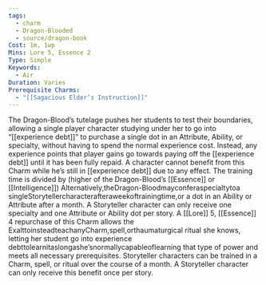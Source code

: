 ```yaml
---
tags:
  - charm
  - Dragon-Blooded
  - source/dragon-book
Cost: 1m, 1wp
Mins: Lore 5, Essence 2
Type: Simple
Keywords:
  - Air
Duration: Varies
Prerequisite Charms:
  - "[[Sagacious Elder’s Instruction]]"
---
```

The Dragon-Blood’s tutelage pushes her students to test their boundaries, allowing a single player character studying under her to go into “[[experience debt]]” to purchase a single dot in an Attribute, Ability, or specialty, without having to spend the normal experience cost. Instead, any experience points that player gains go towards paying off the [[experience debt]] until it has been fully repaid. A character cannot benefit from this Charm while he’s still in [[experience debt]] due to any effect. The training time is divided by (higher of the Dragon-Blood’s [[Essence]] or [[Intelligence]]) Alternatively,theDragon-Bloodmayconferaspecialtytoa singleStorytellercharacterafteraweekoftrainingtime,or a dot in an Ability or Attribute after a month. A Storyteller character can only receive one specialty and one Attribute or Ability dot per story. A [[Lore]] 5, [[Essence]] 4 repurchase of this Charm allows the ExalttoinsteadteachanyCharm,spell,orthaumaturgical ritual she knows, letting her student go into experience debttolearnitaslongashe’snormallycapableoflearning that type of power and meets all necessary prerequisites. Storyteller characters can be trained in a Charm, spell, or ritual over the course of a month. A Storyteller character can only receive this benefit once per story.